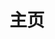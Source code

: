 ---
home: true
layout: BlogHome
icon: home
title: 主页
heroText: ""
heroFullScreen: true
tagline: ""
bgImage: /banner.jpg
projects:
#  - name: Java
#    desc: 笔记
#    link: /it/java/
#    icon: project
#  - name: Database
#    desc: 笔记
#    link: /it/database/
#    icon: project

footer: <a href="https://beian.miit.gov.cn/" rel="noopener noreferrer" target="_blank" style="color:inherit;text-decoration:none;white-space:nowrap;">粤ICP备 2021115124 号</a> / <a href="https://www.beian.gov.cn/portal/registerSystemInfo?recordcode=44010602010318" rel="noopener noreferrer" target="_blank" style="color:inherit;text-decoration:none;white-space:nowrap;"><img src="https://www.beian.gov.cn/img/ghs.png" style="width:1rem;vertical-align:middle;">粤公网安备 44010602010318 号</a>
---